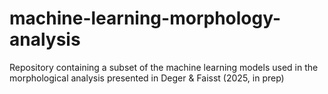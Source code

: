 # machine-learning-morphology-analysis
Repository containing a subset of the machine learning models used in the morphological analysis presented in Deger &amp; Faisst (2025, in prep)
